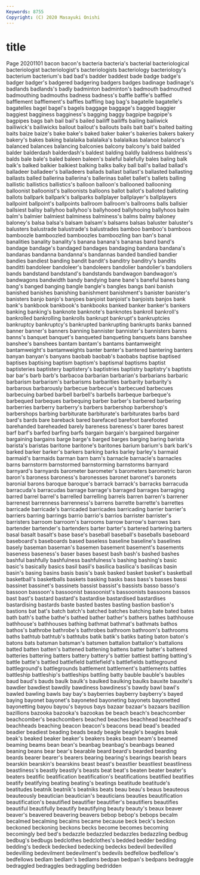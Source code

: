 ```yaml
---
Keywords: 8755
Copyright: (C) 2020 Masayuki Onishi
---
```


# title
Page 20201101
 bacon bacon's bacteria bacteria's bacterial
bacteriological bacteriologist bacteriologist's bacteriologists bacteriology bacteriology's bacterium bacterium's bad bad's
badder baddest bade badge badge's badger badger's badgered badgering badgers
badges badinage badinage's badlands badlands's badly badminton badminton's badmouth badmouthed
badmouthing badmouths badness badness's baffle baffle's baffled bafflement bafflement's baffles
baffling bag bag's bagatelle bagatelle's bagatelles bagel bagel's bagels baggage
baggage's bagged baggier baggiest bagginess bagginess's bagging baggy bagpipe bagpipe's
bagpipes bags bah bail bail's bailed bailiff bailiffs bailing bailiwick
bailiwick's bailiwicks bailout bailout's bailouts bails bait bait's baited baiting
baits baize baize's bake bake's baked baker baker's bakeries bakers
bakery bakery's bakes baking balalaika balalaika's balalaikas balance balance's balanced
balances balancing balconies balcony balcony's bald balded balder balderdash balderdash's
baldest balding baldly baldness baldness's balds bale bale's baled baleen
baleen's baleful balefully bales baling balk balk's balked balkier balkiest
balking balks balky ball ball's ballad ballad's balladeer balladeer's balladeers
ballads ballast ballast's ballasted ballasting ballasts balled ballerina ballerina's ballerinas
ballet ballet's ballets balling ballistic ballistics ballistics's balloon balloon's ballooned
ballooning balloonist balloonist's balloonists balloons ballot ballot's balloted balloting ballots
ballpark ballpark's ballparks ballplayer ballplayer's ballplayers ballpoint ballpoint's ballpoints ballroom
ballroom's ballrooms balls ballsier ballsiest ballsy ballyhoo ballyhoo's ballyhooed ballyhooing
ballyhoos balm balm's balmier balmiest balminess balminess's balms balmy baloney
baloney's balsa balsa's balsam balsam's balsams balsas baluster baluster's balusters
balustrade balustrade's balustrades bamboo bamboo's bamboos bamboozle bamboozled bamboozles bamboozling
ban ban's banal banalities banality banality's banana banana's bananas band
band's bandage bandage's bandaged bandages bandaging bandana bandana's bandanas bandanna
bandanna's bandannas banded bandied bandier bandies bandiest banding bandit bandit's
banditry banditry's bandits banditti bandoleer bandoleer's bandoleers bandolier bandolier's bandoliers
bands bandstand bandstand's bandstands bandwagon bandwagon's bandwagons bandwidth bandy bandying
bane bane's baneful banes bang bang's banged banging bangle bangle's
bangles bangs bani banish banished banishes banishing banishment banishment's banister
banister's banisters banjo banjo's banjoes banjoist banjoist's banjoists banjos bank
bank's bankbook bankbook's bankbooks banked banker banker's bankers banking banking's
banknote banknote's banknotes bankroll bankroll's bankrolled bankrolling bankrolls bankrupt bankrupt's
bankruptcies bankruptcy bankruptcy's bankrupted bankrupting bankrupts banks banned banner banner's
banners banning bannister bannister's bannisters banns banns's banquet banquet's banqueted
banqueting banquets bans banshee banshee's banshees bantam bantam's bantams bantamweight
bantamweight's bantamweights banter banter's bantered bantering banters banyan banyan's banyans
baobab baobab's baobabs baptise baptised baptises baptising baptism baptism's baptismal
baptisms baptist baptisteries baptistery baptistery's baptistries baptistry baptistry's baptists bar
bar's barb barb's barbacoa barbarian barbarian's barbarians barbaric barbarism barbarism's
barbarisms barbarities barbarity barbarity's barbarous barbarously barbecue barbecue's barbecued barbecues
barbecuing barbed barbell barbell's barbells barbeque barbeque's barbequed barbeques barbequing
barber barber's barbered barbering barberries barberry barberry's barbers barbershop barbershop's
barbershops barbing barbiturate barbiturate's barbiturates barbs bard bard's bards bare
bareback bared barefaced barefoot barefooted barehanded bareheaded barely bareness bareness's
barer bares barest barf barf's barfed barfing barfs bargain bargain's
bargained bargainer bargaining bargains barge barge's barged barges barging baring
barista barista's baristas baritone baritone's baritones barium barium's bark bark's
barked barker barker's barkers barking barks barley barley's barmaid barmaid's
barmaids barman barn barn's barnacle barnacle's barnacles barns barnstorm barnstormed
barnstorming barnstorms barnyard barnyard's barnyards barometer barometer's barometers barometric baron
baron's baroness baroness's baronesses baronet baronet's baronets baronial barons baroque
baroque's barrack barrack's barracks barracuda barracuda's barracudas barrage barrage's barraged
barrages barraging barred barrel barrel's barrelled barrelling barrels barren barren's
barrener barrenest barrenness barrenness's barrens barrette barrette's barrettes barricade barricade's
barricaded barricades barricading barrier barrier's barriers barring barrings barrio barrio's
barrios barrister barrister's barristers barroom barroom's barrooms barrow barrow's barrows
bars bartender bartender's bartenders barter barter's bartered bartering barters basal
basalt basalt's base base's baseball baseball's baseballs baseboard baseboard's baseboards
based baseless baseline baseline's baselines basely baseman baseman's basemen basement
basement's basements baseness baseness's baser bases basest bash bash's bashed
bashes bashful bashfully bashfulness bashfulness's bashing bashing's basic basic's basically
basics basil basil's basilica basilica's basilicas basin basin's basing basins
basis basis's bask basked basket basket's basketball basketball's basketballs baskets
basking basks bass bass's basses bassi bassinet bassinet's bassinets bassist
bassist's bassists basso basso's bassoon bassoon's bassoonist bassoonist's bassoonists bassoons
bassos bast bast's bastard bastard's bastardise bastardised bastardises bastardising bastards
baste basted bastes basting bastion bastion's bastions bat bat's batch
batch's batched batches batching bate bated bates bath bath's bathe
bathe's bathed bather bather's bathers bathes bathhouse bathhouse's bathhouses bathing
bathmat bathmat's bathmats bathos bathos's bathrobe bathrobe's bathrobes bathroom bathroom's
bathrooms baths bathtub bathtub's bathtubs batik batik's batiks bating baton
baton's batons bats batsman batsman's batsmen battalion battalion's battalions batted
batten batten's battened battening battens batter batter's battered batteries battering
batters battery battery's battier battiest batting batting's battle battle's battled
battlefield battlefield's battlefields battleground battleground's battlegrounds battlement battlement's battlements battles
battleship battleship's battleships battling batty bauble bauble's baubles baud baud's
bauds baulk baulk's baulked baulking baulks bauxite bauxite's bawdier bawdiest
bawdily bawdiness bawdiness's bawdy bawl bawl's bawled bawling bawls bay
bay's bayberries bayberry bayberry's bayed baying bayonet bayonet's bayoneted bayoneting
bayonets bayonetted bayonetting bayou bayou's bayous bays bazaar bazaar's bazaars
bazillion bazillions bazooka bazooka's bazookas be beach beach's beachcomber beachcomber's
beachcombers beached beaches beachhead beachhead's beachheads beaching beacon beacon's beacons
bead bead's beaded beadier beadiest beading beads beady beagle beagle's
beagles beak beak's beaked beaker beaker's beakers beaks beam beam's
beamed beaming beams bean bean's beanbag beanbag's beanbags beaned beaning
beans bear bear's bearable beard beard's bearded bearding beards bearer
bearer's bearers bearing bearing's bearings bearish bears bearskin bearskin's bearskins
beast beast's beastlier beastliest beastliness beastliness's beastly beastly's beasts beat
beat's beaten beater beater's beaters beatific beatification beatification's beatifications beatified
beatifies beatify beatifying beating beating's beatings beatitude beatitude's beatitudes beatnik
beatnik's beatniks beats beau beau's beaus beauteous beauteously beautician beautician's
beauticians beauties beautification beautification's beautified beautifier beautifier's beautifiers beautifies beautiful
beautifully beautify beautifying beauty beauty's beaux beaver beaver's beavered beavering
beavers bebop bebop's bebops becalm becalmed becalming becalms became because
beck beck's beckon beckoned beckoning beckons becks become becomes becoming
becomingly bed bed's bedazzle bedazzled bedazzles bedazzling bedbug bedbug's bedbugs
bedclothes bedclothes's bedded bedder bedding bedding's bedeck bedecked bedecking bedecks
bedevil bedevilled bedevilling bedevilment bedevilment's bedevils bedfellow bedfellow's bedfellows bedlam
bedlam's bedlams bedpan bedpan's bedpans bedraggle bedraggled bedraggles bedraggling bedridden
